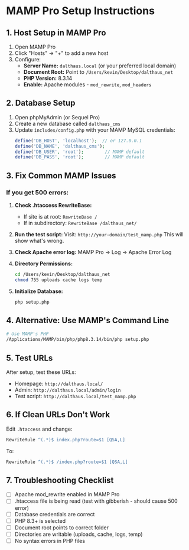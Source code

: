 # MAMP Pro Setup Instructions

## 1. Host Setup in MAMP Pro

1. Open MAMP Pro
2. Click "Hosts" → "+" to add a new host
3. Configure:
   - **Server Name:** `dalthaus.local` (or your preferred local domain)
   - **Document Root:** Point to `/Users/kevin/Desktop/dalthaus_net`
   - **PHP Version:** 8.3.14
   - **Enable:** Apache modules - `mod_rewrite`, `mod_headers`

## 2. Database Setup

1. Open phpMyAdmin (or Sequel Pro)
2. Create a new database called `dalthaus_cms`
3. Update `includes/config.php` with your MAMP MySQL credentials:
   ```php
   define('DB_HOST', 'localhost');  // or 127.0.0.1
   define('DB_NAME', 'dalthaus_cms');
   define('DB_USER', 'root');        // MAMP default
   define('DB_PASS', 'root');        // MAMP default
   ```

## 3. Fix Common MAMP Issues

### If you get 500 errors:

1. **Check .htaccess RewriteBase:**
   - If site is at root: `RewriteBase /`
   - If in subdirectory: `RewriteBase /dalthaus_net/`

2. **Run the test script:**
   Visit: `http://your-domain/test_mamp.php`
   This will show what's wrong.

3. **Check Apache error log:**
   MAMP Pro → Log → Apache Error Log

4. **Directory Permissions:**
   ```bash
   cd /Users/kevin/Desktop/dalthaus_net
   chmod 755 uploads cache logs temp
   ```

5. **Initialize Database:**
   ```bash
   php setup.php
   ```

## 4. Alternative: Use MAMP's Command Line

```bash
# Use MAMP's PHP
/Applications/MAMP/bin/php/php8.3.14/bin/php setup.php
```

## 5. Test URLs

After setup, test these URLs:
- Homepage: `http://dalthaus.local/`
- Admin: `http://dalthaus.local/admin/login`
- Test script: `http://dalthaus.local/test_mamp.php`

## 6. If Clean URLs Don't Work

Edit `.htaccess` and change:
```apache
RewriteRule ^(.*)$ index.php?route=$1 [QSA,L]
```

To:
```apache
RewriteRule ^(.*)$ /index.php?route=$1 [QSA,L]
```

## 7. Troubleshooting Checklist

- [ ] Apache mod_rewrite enabled in MAMP Pro
- [ ] .htaccess file is being read (test with gibberish - should cause 500 error)
- [ ] Database credentials are correct
- [ ] PHP 8.3+ is selected
- [ ] Document root points to correct folder
- [ ] Directories are writable (uploads, cache, logs, temp)
- [ ] No syntax errors in PHP files